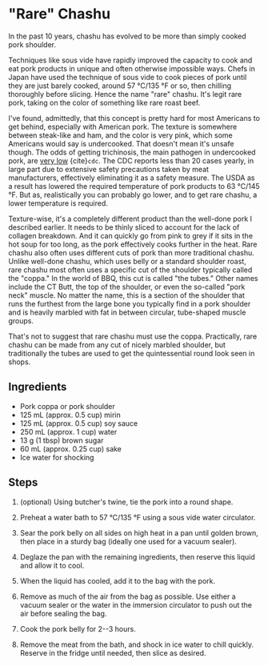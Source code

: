 # "Rare" Chashu 

In the past 10 years, chashu has evolved to be more than simply cooked pork
shoulder. 

Techniques like sous vide have rapidly improved the capacity to cook and eat
pork products in unique and often otherwise impossible ways. Chefs in Japan have
used the technique of sous vide to cook pieces of pork until they are just
barely cooked, around 57 °C/135 °F or so, then chilling thoroughly before
slicing. Hence the name "rare" chashu. It's legit rare pork, taking on the color
of something like rare roast beef. 

I've found, admittedly, that this concept is pretty hard for most Americans to
get behind, especially with American pork. The texture is somewhere between
steak-like and ham, and the color is very pink, which some Americans would say
is undercooked. That doesn't mean it's unsafe though. The odds of getting
trichinosis, the main pathogen in undercooked pork, are [very low][cdc]
{cite}`cdc`. The CDC reports less than 20 cases yearly, in large part due to
extensive safety precautions taken by meat manufacturers, effectively
eliminating it as a safety measure. The USDA as a result has lowered the
required temperature of pork products to 63 °C/145 °F. But as, realistically you
can probably go lower, and to get rare chashu, a lower temperature is required. 

Texture-wise, it's a completely different product than the well-done pork I
described earlier. It needs to be thinly sliced to account for the lack of
collagen breakdown. And it can quickly go from pink to grey if it sits in the
hot soup for too long, as the pork effectively cooks further in the heat. Rare
chashu also often uses different cuts of pork than more traditional chashu.
Unlike well-done chashu, which uses belly or a standard shoulder roast, rare
chashu most often uses a specific cut of the shoulder typically called the
"coppa." In the world of BBQ, this cut is called "the tubes."  Other names
include the CT Butt, the top of the shoulder, or even the so-called "pork neck"
muscle. No matter the name, this is a section of the shoulder that runs the
furthest from the large bone you typically find in a pork shoulder and is
heavily marbled with fat in between circular, tube-shaped muscle groups. 

That's not to suggest that rare chashu must use the coppa. Practically, rare
chashu can be made from any cut of nicely marbled shoulder, but traditionally
the tubes are used to get the quintessential round look seen in shops. 

## Ingredients

* Pork coppa or pork shoulder
* 125 mL (approx. 0.5 cup) mirin
* 125 mL (approx. 0.5 cup) soy sauce
* 250 mL (approx. 1 cup) water
* 13 g (1 tbsp) brown sugar
* 60 mL (approx. 0.25 cup) sake
* Ice water for shocking

## Steps
 
1. (optional) Using butcher's twine, tie the pork into a round shape. 

2. Preheat a water bath to 57 °C/135 °F using a sous vide water circulator.

3. Sear the pork belly on all sides on high heat in a pan until golden brown,
   then place in a sturdy bag (ideally one used for a vacuum sealer). 

4. Deglaze the pan with the remaining ingredients, then reserve this liquid and
   allow it to cool.

5. When the liquid has cooled, add it to the bag with the pork. 

6. Remove as much of the air from the bag as possible. Use either a vacuum
   sealer or the water in the immersion circulator to push out the air before
   sealing the bag.

7. Cook the pork belly for 2--3 hours. 

8. Remove the meat from the bath, and shock in ice water to chill quickly.
   Reserve in the fridge until needed, then slice as desired. 

[cdc]: https://www.cdc.gov/parasites/trichinellosis/epi.html